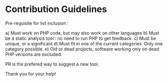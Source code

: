 # Contribution Guidelines

Pre-requisite for list inclusion : 

a) Must work on PHP code, but may also work on other languages
b) Must be a static analysis tool : no need to run PHP to get feedback. 
c) Must be unique, or a significant 
d) Must fit in one of the current categories. Only one category possible. 
e) Old or dead projects, software working only on dead PHP versions are excluded.

PR is the prefered way to suggest a new tool.

Thank you for your help!
